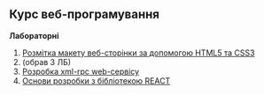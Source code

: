 ## Курс веб-програмування
**Лабораторні**
1. [Розмітка макету веб-сторінки за допомогою HTML5 та CSS3](lab1/docs/README.md)
2. (обрав 3 ЛБ)
3. [Pозробка xml-rpc web-сервісу](lab3/docs/README.md)
4. [Основи розробки з бібліотекою REACT](lab4/docs/README.md)
